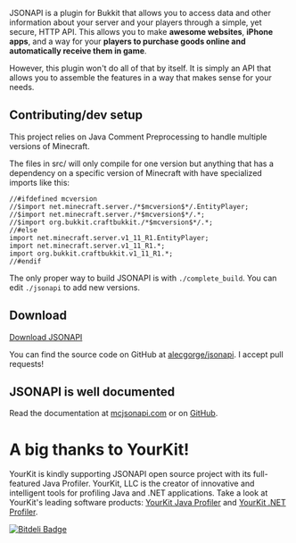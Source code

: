 JSONAPI is a plugin for Bukkit that allows you to access data and other information about your server and your players through a simple, yet secure, HTTP API. This allows you to make **awesome websites**, **iPhone apps**, and a way for your **players to purchase goods online and automatically receive them in game**.

However, this plugin won't do all of that by itself. It is simply an API that allows you to assemble the features in a way that makes sense for your needs.

## Contributing/dev setup

This project relies on Java Comment Preprocessing to handle multiple versions of Minecraft.

The files in src/ will only compile for one version but anything that has a dependency on a specific version of Minecraft with have specialized
imports like this:

```
//#ifdefined mcversion
//$import net.minecraft.server./*$mcversion$*/.EntityPlayer;
//$import net.minecraft.server./*$mcversion$*/.*;
//$import org.bukkit.craftbukkit./*$mcversion$*/.*;		
//#else		
import net.minecraft.server.v1_11_R1.EntityPlayer;		
import net.minecraft.server.v1_11_R1.*;		
import org.bukkit.craftbukkit.v1_11_R1.*;		
//#endif
```

The only proper way to build JSONAPI is with `./complete_build`. You can edit `./jsonapi` to add new versions.

## Download

[Download JSONAPI](https://github.com/alecgorge/jsonapi/releases)

You can find the source code on GitHub at [alecgorge/jsonapi](https://github.com/alecgorge/jsonapi). I accept pull requests!

## JSONAPI is well documented

Read the documentation at [mcjsonapi.com](http://mcjsonapi.com) or on [GitHub](site/contents/index.markdown).

# A big thanks to YourKit!

YourKit is kindly supporting JSONAPI open source project with its full-featured Java Profiler.
YourKit, LLC is the creator of innovative and intelligent tools for profiling
Java and .NET applications. Take a look at YourKit's leading software products:
[YourKit Java Profiler](http://www.yourkit.com/java/profiler/index.jsp) and
[YourKit .NET Profiler](http://www.yourkit.com/.net/profiler/index.jsp)</a>.

[![Bitdeli Badge](https://d2weczhvl823v0.cloudfront.net/alecgorge/jsonapi/trend.png)](https://bitdeli.com/free "Bitdeli Badge")

